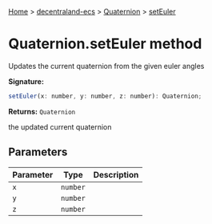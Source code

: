 [Home](./index) &gt; [decentraland-ecs](./decentraland-ecs.md) &gt; [Quaternion](./decentraland-ecs.quaternion.md) &gt; [setEuler](./decentraland-ecs.quaternion.seteuler.md)

# Quaternion.setEuler method

Updates the current quaternion from the given euler angles

**Signature:**
```javascript
setEuler(x: number, y: number, z: number): Quaternion;
```
**Returns:** `Quaternion`

the updated current quaternion

## Parameters

|  Parameter | Type | Description |
|  --- | --- | --- |
|  `x` | `number` |  |
|  `y` | `number` |  |
|  `z` | `number` |  |

